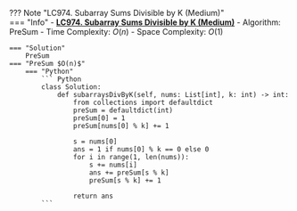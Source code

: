 ??? Note "LC974. Subarray Sums Divisible by K (Medium)"    
    === "Info"
        - **<a href="https://leetcode-cn.com/problems/subarray-sums-divisible-by-k/" target="_blank">LC974. Subarray Sums Divisible by K (Medium)</a>**
        - Algorithm: PreSum
        - Time Complexity: $O(n)$
        - Space Complexity: $O(1)$

    === "Solution"
        PreSum
    === "PreSum $O(n)$"
        === "Python"
            ``` Python
            class Solution:
                def subarraysDivByK(self, nums: List[int], k: int) -> int:        
                    from collections import defaultdict
                    preSum = defaultdict(int)
                    preSum[0] = 1
                    preSum[nums[0] % k] += 1

                    s = nums[0]
                    ans = 1 if nums[0] % k == 0 else 0        
                    for i in range(1, len(nums)):            
                        s += nums[i]
                        ans += preSum[s % k]                
                        preSum[s % k] += 1            
                        
                    return ans                   
            ```